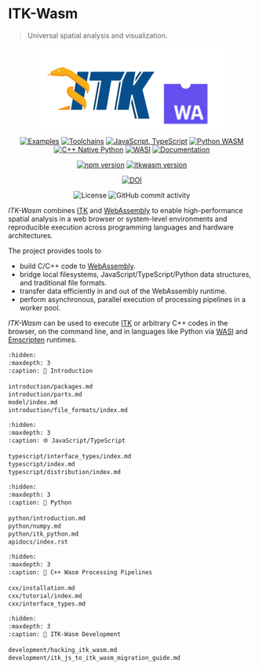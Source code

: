 ITK-Wasm
========

> Universal spatial analysis and visualization.

<div align="center">

![itk-wasm](static/itk-webassembly.png)

[![Examples](https://github.com/InsightSoftwareConsortium/ITK-Wasm/actions/workflows/examples.yml/badge.svg)](https://github.com/InsightSoftwareConsortium/ITK-Wasm/actions/workflows/examples.yml) [![Toolchains](https://github.com/InsightSoftwareConsortium/ITK-Wasm/actions/workflows/toolchains.yml/badge.svg)](https://github.com/InsightSoftwareConsortium/ITK-Wasm/actions/workflows/toolchains.yml) [![JavaScript, TypeScript](https://github.com/InsightSoftwareConsortium/ITK-Wasm/actions/workflows/javascript-typescript.yml/badge.svg)](https://github.com/InsightSoftwareConsortium/ITK-Wasm/actions/workflows/javascript-typescript.yml) [![Python WASM](https://github.com/InsightSoftwareConsortium/ITK-Wasm/actions/workflows/python-wasm.yml/badge.svg)](https://github.com/InsightSoftwareConsortium/ITK-Wasm/actions/workflows/python-wasm.yml) [![C++,Native Python](https://github.com/InsightSoftwareConsortium/ITK-Wasm/actions/workflows/cxx-python.yml/badge.svg)](https://github.com/InsightSoftwareConsortium/ITK-Wasm/actions/workflows/cxx-python.yml) [![WASI](https://github.com/InsightSoftwareConsortium/ITK-Wasm/actions/workflows/wasi.yml/badge.svg)](https://github.com/InsightSoftwareConsortium/ITK-Wasm/actions/workflows/wasi.yml) [![Documentation](https://github.com/InsightSoftwareConsortium/ITK-Wasm/actions/workflows/documentation.yml/badge.svg)](https://github.com/InsightSoftwareConsortium/ITK-Wasm/actions/workflows/documentation.yml)

[![npm version](https://badge.fury.io/js/itk-wasm.svg)](https://www.npmjs.com/package/itk-wasm)
[![itkwasm version](https://badge.fury.io/py/itkwasm.svg)](https://pypi.org/project/itkwasm/)

[![DOI](https://zenodo.org/badge/45812381.svg)](https://zenodo.org/badge/latestdoi/45812381)

![License](https://img.shields.io/github/license/InsightSoftwareConsortium/ITK-Wasm) ![GitHub commit activity](https://img.shields.io/github/commit-activity/y/InsightSoftwareConsortium/ITK-Wasm)
</div>

*ITK-Wasm* combines [ITK](https://www.itk.org/) and [WebAssembly](https://webassembly.org/) to enable high-performance spatial analysis in a web browser or system-level environments and reproducible execution across programming languages and hardware architectures.

The project provides tools to

- build C/C++ code to [WebAssembly](https://webassembly.org/).
- bridge local filesystems, JavaScript/TypeScript/Python data structures, and traditional file formats.
- transfer data efficiently in and out of the WebAssembly runtime.
- perform asynchronous, parallel execution of processing pipelines in a worker pool.

*ITK-Wasm* can be used to execute [ITK](https://www.itk.org/) or arbitrary C++ codes in the browser, on the command line, and in languages like Python via [WASI](https://wasi.dev/) and [Emscripten](https://emscripten.org) runtimes.

```{toctree}
:hidden:
:maxdepth: 3
:caption: 👋 Introduction

introduction/packages.md
introduction/parts.md
model/index.md
introduction/file_formats/index.md
```

```{toctree}
:hidden:
:maxdepth: 3
:caption: 🌐 JavaScript/TypeScript

typescript/interface_types/index.md
typescript/index.md
typescript/distribution/index.md
```

```{toctree}
:hidden:
:maxdepth: 3
:caption: 🐍 Python

python/introduction.md
python/numpy.md
python/itk_python.md
apidocs/index.rst
```

```{toctree}
:hidden:
:maxdepth: 3
:caption: 📖 C++ Wasm Processing Pipelines

cxx/installation.md
cxx/tutorial/index.md
cxx/interface_types.md
```

```{toctree}
:hidden:
:maxdepth: 3
:caption: 🔨 ITK-Wasm Development

development/hacking_itk_wasm.md
development/itk_js_to_itk_wasm_migration_guide.md
```
